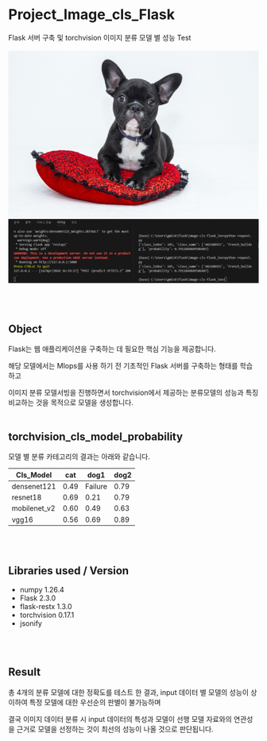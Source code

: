 # Project_Image_cls_Flask

Flask 서버 구축 및 torchvision 이미지 분류 모델 별 성능 Test
<br /><br /> 
<img src="image/dog2.jpg">
<img src="image/Flask_server_result.png">

<br /><br /> 
## Object

Flask는 웹 애플리케이션을 구축하는 데 필요한 핵심 기능을 제공합니다.

해당 모델에서는 Mlops를 사용 하기 전 기초적인 Flask 서버를 구축하는 형태를 학습하고

이미지 분류 모델서빙을 진행하면서 torchvision에서 제공하는 분류모델의 성능과 특징 비교하는 것을 목적으로 모델을 생성합니다.
<br /><br /> 
## torchvision_cls_model_probability

모델 별 분류 카테고리의 결과는 아래와 같습니다.

|Cls_Model|cat|dog1|dog2|
|------|---|---|---|
|densenet121|0.49|Failure|0.79|
|resnet18|0.69|0.21|0.79|
|mobilenet_v2|0.60|0.49|0.63|
|vgg16|0.56|0.69|0.89|

<br /><br /> 
## Libraries used / Version

- numpy 1.26.4
- Flask  2.3.0
- flask-restx 1.3.0
- torchvision 0.17.1
- jsonify

<br /><br /> 
## Result

총 4개의 분류 모델에 대한 정확도를 테스트 한 결과, input 데이터 별 모델의 성능이 상이하여 특정 모델에 대한 우선순의 판별이 불가능하며

결국 이미지 데이터 분류 시 input 데이터의 특성과 모델이 선행 모델 자료와의 연관성을 근거로 모델을 선정하는 것이 최선의 성능이 나올 것으로 판단됩니다.

